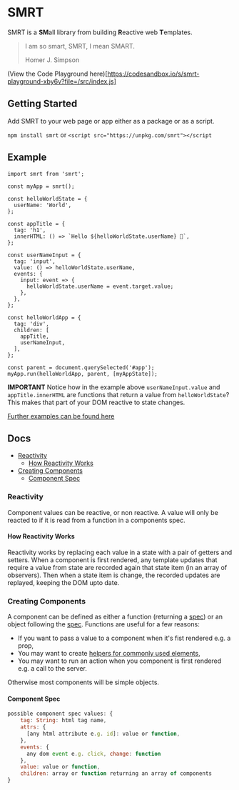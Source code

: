 # SMRT

SMRT is a **SM**all library from building **R**eactive web **T**emplates.

> I am so smart, SMRT, I mean SMART.
>
> Homer J. Simpson

(View the Code Playground here)[https://codesandbox.io/s/smrt-playground-xby6v?file=/src/index.js]

## Getting Started

Add SMRT to your web page or app either as a package or as a script.

`npm install smrt` or `<script src="https://unpkg.com/smrt"></script`

## Example
```
import smrt from 'smrt';

const myApp = smrt();

const helloWorldState = {
  userName: 'World',
};

const appTitle = {
  tag: 'h1',
  innerHTML: () => `Hello ${helloWorldState.userName} 👋`,
};

const userNameInput = {
  tag: 'input',
  value: () => helloWorldState.userName,
  events: {
    input: event => {
      helloWorldState.userName = event.target.value;
    },
  },
};

const helloWorldApp = {
  tag: 'div',
  children: [
    appTitle,
    userNameInput,
  ],
};

const parent = document.querySelected('#app');
myApp.run(helloWorldApp, parent, [myAppState]);
```

**IMPORTANT** Notice how in the example above `userNameInput.value` and `appTitle.innerHTML` are functions that return a value from `helloWorldState`? This makes that part of your DOM reactive to state changes.

[Further examples can be found here](https://github.com/jjohnson1994/smrt/tree/master/examples)

## Docs

- [Reactivity](#reactivity)
  - [How Reactivity Works](#how-reactivity-works)
- [Creating Components](#creating-components)
  - [Component Spec](#component-spec)

### Reactivity
Component values can be reactive, or non reactive. A value will only be reacted to if it is read from a function in a components spec.

#### How Reactivity Works
Reactivity works by replacing each value in a state with a pair of getters and setters. When a component is first rendered, any template updates that require a value from state are recorded again that state item (in an array of observers). Then when a state item is change, the recorded updates are replayed, keeping the DOM upto date.

### Creating Components
A component can be defined as either a function (returning a [spec](#component-spec)) or an object following the [spec](component-spec). Functions are useful for a few reasons:
- If you want to pass a value to a component when it's fist rendered e.g. a prop,
- You may want to create [helpers for commonly used elements](https://github.com/jjohnson1994/smrt/blob/master/examples/common-elements.js),
- You may want to run an action when you component is first rendered e.g. a call to the server.

Otherwise most components will be simple objects.

#### Component Spec
``` javascript
possible component spec values: {
    tag: String: html tag name,
    attrs: {
      [any html attribute e.g. id]: value or function,
    },
    events: {
      any dom event e.g. click, change: function
    },
    value: value or function,
    children: array or function returning an array of components
}
```
